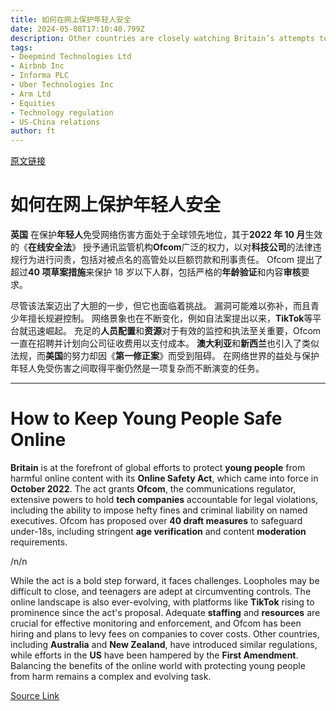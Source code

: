 ```yaml
---
title: 如何在网上保护年轻人安全
date: 2024-05-08T17:10:40.799Z
description: Other countries are closely watching Britain’s attempts to take a lead
tags: 
- Deepmind Technologies Ltd
- Airbnb Inc
- Informa PLC
- Uber Technologies Inc
- Arm Ltd
- Equities
- Technology regulation
- US-China relations
author: ft
---
```


[原文链接](https://ft.com/content/ed1500ce-7ff8-4a4d-a264-9b250cd7f7e2)

# 如何在网上保护年轻人安全 

**英国** 在保护**年轻人**免受网络伤害方面处于全球领先地位，其于**2022 年 10 月**生效的《**在线安全法**》 授予通讯监管机构**Ofcom**广泛的权力，以对**科技公司**的法律违规行为进行问责，包括对被点名的高管处以巨额罚款和刑事责任。 Ofcom 提出了超过**40 项草案措施**来保护 18 岁以下人群，包括严格的**年龄验证**和内容**审核**要求。 

尽管该法案迈出了大胆的一步，但它也面临着挑战。 漏洞可能难以弥补，而且青少年擅长规避控制。 网络景象也在不断变化，例如自法案提出以来，**TikTok**等平台就迅速崛起。 充足的**人员配置**和**资源**对于有效的监控和执法至关重要，Ofcom 一直在招聘并计划向公司征收费用以支付成本。 **澳大利亚**和**新西兰**也引入了类似法规，而**美国**的努力却因《**第一修正案**》而受到阻碍。 在网络世界的益处与保护年轻人免受伤害之间取得平衡仍然是一项复杂而不断演变的任务。

---

# How to Keep Young People Safe Online 

**Britain** is at the forefront of global efforts to protect **young people** from harmful online content with its **Online Safety Act**, which came into force in **October 2022**. The act grants **Ofcom**, the communications regulator, extensive powers to hold **tech companies** accountable for legal violations, including the ability to impose hefty fines and criminal liability on named executives. Ofcom has proposed over **40 draft measures** to safeguard under-18s, including stringent **age verification** and content **moderation** requirements. 

/n/n

While the act is a bold step forward, it faces challenges. Loopholes may be difficult to close, and teenagers are adept at circumventing controls. The online landscape is also ever-evolving, with platforms like **TikTok** rising to prominence since the act's proposal. Adequate **staffing** and **resources** are crucial for effective monitoring and enforcement, and Ofcom has been hiring and plans to levy fees on companies to cover costs. Other countries, including **Australia** and **New Zealand**, have introduced similar regulations, while efforts in the **US** have been hampered by the **First Amendment**. Balancing the benefits of the online world with protecting young people from harm remains a complex and evolving task.

[Source Link](https://ft.com/content/ed1500ce-7ff8-4a4d-a264-9b250cd7f7e2)

